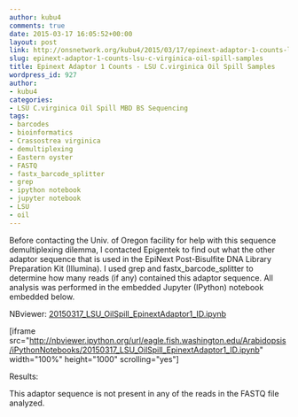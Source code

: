 ```yaml
---
author: kubu4
comments: true
date: 2015-03-17 16:05:52+00:00
layout: post
link: http://onsnetwork.org/kubu4/2015/03/17/epinext-adaptor-1-counts-lsu-c-virginica-oil-spill-samples/
slug: epinext-adaptor-1-counts-lsu-c-virginica-oil-spill-samples
title: Epinext Adaptor 1 Counts - LSU C.virginica Oil Spill Samples
wordpress_id: 927
author:
- kubu4
categories:
- LSU C.virginica Oil Spill MBD BS Sequencing
tags:
- barcodes
- bioinformatics
- Crassostrea virginica
- demultiplexing
- Eastern oyster
- FASTQ
- fastx_barcode_splitter
- grep
- ipython notebook
- jupyter notebook
- LSU
- oil
---
```


Before contacting the Univ. of Oregon facility for help with this sequence demultiplexing dilemma, I contacted Epigentek to find out what the other adaptor sequence that is used in the EpiNext Post-Bisulfite DNA Library Preparation Kit (Illumina). I used grep and fastx_barcode_splitter to determine how many reads (if any) contained this adaptor sequence. All analysis was performed in the embedded Jupyter (IPython) notebook embedded below.

NBviewer: [20150317_LSU_OilSpill_EpinextAdaptor1_ID.ipynb](http://nbviewer.ipython.org/url/eagle.fish.washington.edu/Arabidopsis/iPythonNotebooks/20150317_LSU_OilSpill_EpinextAdaptor1_ID.ipynb)

[iframe src="http://nbviewer.ipython.org/url/eagle.fish.washington.edu/Arabidopsis/iPythonNotebooks/20150317_LSU_OilSpill_EpinextAdaptor1_ID.ipynb" width="100%" height="1000" scrolling="yes"]



Results:

This adaptor sequence is not present in any of the reads in the FASTQ file analyzed.
